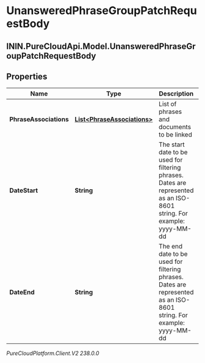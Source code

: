 # UnansweredPhraseGroupPatchRequestBody

## ININ.PureCloudApi.Model.UnansweredPhraseGroupPatchRequestBody

## Properties

|Name | Type | Description | Notes|
|------------ | ------------- | ------------- | -------------|
| **PhraseAssociations** | [**List&lt;PhraseAssociations&gt;**](PhraseAssociations) | List of phrases and documents to be linked | |
| **DateStart** | **String** | The start date to be used for filtering phrases. Dates are represented as an ISO-8601 string. For example: yyyy-MM-dd | [optional] |
| **DateEnd** | **String** | The end date to be used for filtering phrases. Dates are represented as an ISO-8601 string. For example: yyyy-MM-dd | [optional] |



_PureCloudPlatform.Client.V2 238.0.0_
